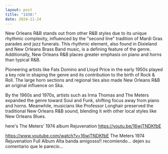 ```yaml
---
layout: post
title: "1438:"
date: 2024-11-24
---
```


New Orleans R&B stands out from other R&B styles due to its unique rhythmic complexity, influenced by the "second line" tradition of Mardi Gras parades and jazz funerals. This rhythmic element, also found in Dixieland and New Orleans Brass Band music, is a defining feature of the genre. Additionally, New Orleans R&B places greater emphasis on piano and horns than typical R&B.

Pioneering artists like Fats Domino and Lloyd Price in the early 1950s played a key role in shaping the genre and its contribution to the birth of Rock & Roll. The large horn sections and regional ties also made New Orleans R&B an original influence on Ska.

By the 1960s and 1970s, artists such as Irma Thomas and The Meters expanded the genre toward Soul and Funk, shifting focus away from piano and horns. Meanwhile, musicians like Professor Longhair preserved the traditional New Orleans R&B sound, blending it with other local styles like New Orleans Blues.

here's The Meters' 1974 album Rejuvenation 
https://youtu.be/16wjTNDKfbE

https://www.youtube.com/watch?v=16wjTNDKfbE
The Meters  1974  Rejuvenation Full Album
Alta banda amigosss!! recomiendo... dejen su comentario que le parecio...

